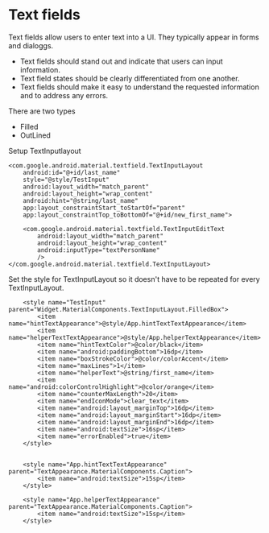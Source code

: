 # Text fields
Text fields allow users to enter text into a UI. They typically appear in forms and dialoggs. 

- Text fields should stand out and indicate that users can input information.
- Text field states should be clearly differentiated from one another. 
- Text fields should make it easy to understand the requested information and to address any errors. 

There are two types 
- Filled
- OutLined


Setup TextInputlayout
```
<com.google.android.material.textfield.TextInputLayout
    android:id="@+id/last_name"
    style="@style/TestInput"
    android:layout_width="match_parent"
    android:layout_height="wrap_content"
    android:hint="@string/last_name"
    app:layout_constraintStart_toStartOf="parent"
    app:layout_constraintTop_toBottomOf="@+id/new_first_name">

    <com.google.android.material.textfield.TextInputEditText
        android:layout_width="match_parent"
        android:layout_height="wrap_content"
        android:inputType="textPersonName"
        />
</com.google.android.material.textfield.TextInputLayout>

```


Set the style for TextInputLayout so it doesn't have to be repeated for every TextInputLayout.
```
    <style name="TestInput" parent="Widget.MaterialComponents.TextInputLayout.FilledBox">
        <item name="hintTextAppearance">@style/App.hintTextTextAppearance</item>
        <item name="helperTextTextAppearance">@style/App.helperTextAppearance</item>
        <item name="hintTextColor">@color/black</item>
        <item name="android:paddingBottom">16dp</item>
        <item name="boxStrokeColor">@color/colorAccent</item>
        <item name="maxLines">1</item>
        <item name="helperText">@string/first_name</item>
        <item name="android:colorControlHighlight">@color/orange</item>
        <item name="counterMaxLength">20</item>
        <item name="endIconMode">clear_text</item>
        <item name="android:layout_marginTop">16dp</item>
        <item name="android:layout_marginStart">16dp</item>
        <item name="android:layout_marginEnd">16dp</item>
        <item name="android:textSize">16sp</item>
        <item name="errorEnabled">true</item>
    </style>


    <style name="App.hintTextTextAppearance" parent="TextAppearance.MaterialComponents.Caption">
        <item name="android:textSize">15sp</item>
    </style>

    <style name="App.helperTextAppearance" parent="TextAppearance.MaterialComponents.Caption">
        <item name="android:textSize">15sp</item>
    </style>
```
